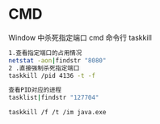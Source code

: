 # CMD

Window 中杀死指定端口 cmd 命令行 taskkill

```bash
1.查看指定端口的占用情况
netstat -aon|findstr "8080"
2 .直接强制杀死指定端口
taskkill /pid 4136 -t -f

查看PID对应的进程
tasklist|findstr "127704"

taskkill /f /t /im java.exe
```

